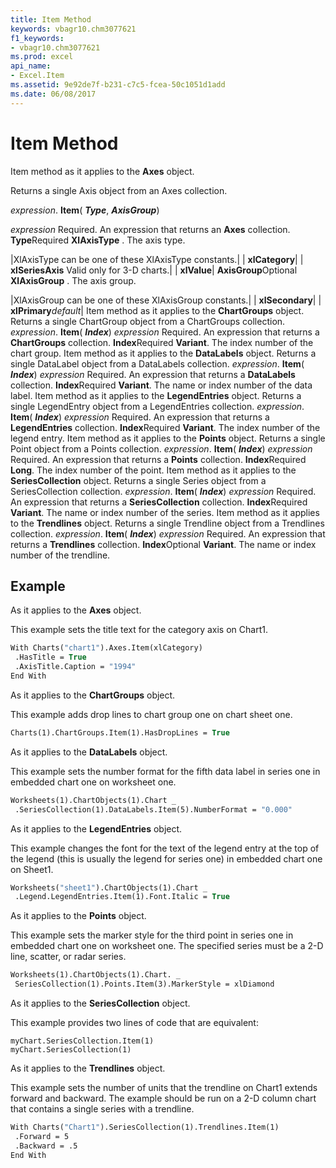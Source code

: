 ```yaml
---
title: Item Method
keywords: vbagr10.chm3077621
f1_keywords:
- vbagr10.chm3077621
ms.prod: excel
api_name:
- Excel.Item
ms.assetid: 9e92de7f-b231-c7c5-fcea-50c1051d1add
ms.date: 06/08/2017
---
```



# Item Method

Item method as it applies to the **Axes** object.

Returns a single Axis object from an Axes collection.

 _expression_. **Item**( **_Type_**, **_AxisGroup_**)

 _expression_ Required. An expression that returns an **Axes** collection.
 **Type**Required 
 **XlAxisType**
. The axis type.


|XlAxisType can be one of these XlAxisType constants.|
| **xlCategory**|
| **xlSeriesAxis** Valid only for 3-D charts.|
| **xlValue**|
 **AxisGroup**Optional 
 **XlAxisGroup**
. The axis group.


|XlAxisGroup can be one of these XlAxisGroup constants.|
| **xlSecondary**|
| **xlPrimary**_default_|
Item method as it applies to the **ChartGroups** object.
Returns a single ChartGroup object from a ChartGroups collection.
 _expression_. **Item**( **_Index_**)
 _expression_ Required. An expression that returns a **ChartGroups** collection.
 **Index**Required **Variant**. The index number of the chart group.
Item method as it applies to the **DataLabels** object.
Returns a single DataLabel object from a DataLabels collection.
 _expression_. **Item**( **_Index_**)
 _expression_ Required. An expression that returns a **DataLabels** collection.
 **Index**Required **Variant**. The name or index number of the data label.
Item method as it applies to the **LegendEntries** object.
Returns a single LegendEntry object from a LegendEntries collection.
 _expression_. **Item**( **_Index_**)
 _expression_ Required. An expression that returns a **LegendEntries** collection.
 **Index**Required **Variant**. The index number of the legend entry.
Item method as it applies to the **Points** object.
Returns a single Point object from a Points collection.
 _expression_. **Item**( **_Index_**)
 _expression_ Required. An expression that returns a **Points** collection.
 **Index**Required **Long**. The index number of the point.
Item method as it applies to the **SeriesCollection** object.
Returns a single Series object from a SeriesCollection collection.
 _expression_. **Item**( **_Index_**)
 _expression_ Required. An expression that returns a **SeriesCollection** collection.
 **Index**Required **Variant**. The name or index number of the series.
Item method as it applies to the **Trendlines** object.
Returns a single Trendline object from a Trendlines collection.
 _expression_. **Item**( **_Index_**)
 _expression_ Required. An expression that returns a **Trendlines** collection.
 **Index**Optional **Variant**. The name or index number of the trendline.

## Example

As it applies to the **Axes** object.

This example sets the title text for the category axis on Chart1.




```vb
With Charts("chart1").Axes.Item(xlCategory) 
 .HasTitle = True 
 .AxisTitle.Caption = "1994" 
End With
```

As it applies to the **ChartGroups** object.

This example adds drop lines to chart group one on chart sheet one.




```vb
Charts(1).ChartGroups.Item(1).HasDropLines = True
```

As it applies to the **DataLabels** object.

This example sets the number format for the fifth data label in series one in embedded chart one on worksheet one.




```vb
Worksheets(1).ChartObjects(1).Chart _ 
 .SeriesCollection(1).DataLabels.Item(5).NumberFormat = "0.000"
```

As it applies to the **LegendEntries** object.

This example changes the font for the text of the legend entry at the top of the legend (this is usually the legend for series one) in embedded chart one on Sheet1.




```vb
Worksheets("sheet1").ChartObjects(1).Chart _ 
 .Legend.LegendEntries.Item(1).Font.Italic = True
```

As it applies to the **Points** object.

This example sets the marker style for the third point in series one in embedded chart one on worksheet one. The specified series must be a 2-D line, scatter, or radar series.




```vb
Worksheets(1).ChartObjects(1).Chart. _ 
 SeriesCollection(1).Points.Item(3).MarkerStyle = xlDiamond
```

As it applies to the **SeriesCollection** object.

This example provides two lines of code that are equivalent:




```
myChart.SeriesCollection.Item(1) 
myChart.SeriesCollection(1)
```

As it applies to the **Trendlines** object.

This example sets the number of units that the trendline on Chart1 extends forward and backward. The example should be run on a 2-D column chart that contains a single series with a trendline.




```vb
With Charts("Chart1").SeriesCollection(1).Trendlines.Item(1) 
 .Forward = 5 
 .Backward = .5 
End With
```


